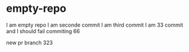 # empty-repo
I am empty repo
I am seconde commit
I am third commit
I am 33 commit and I should fail
commiting 66

new pr branch 323